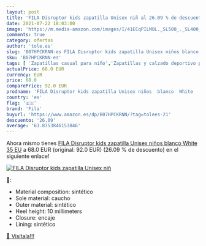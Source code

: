```yaml
---
layout: post
title: 'FILA Disruptor kids zapatilla Unisex niñ al 26.09 % de descuento'
date: 2021-07-22 18:03:00
image: 'https://m.media-amazon.com/images/I/41ECqPILMOL._SL500_._SL400_.jpg'
comments: true
category: ofertas
author: 'tole.es'
slug: 'B07HPCKRNN-es FILA Disruptor kids zapatilla Unisex niños blanco White 35 EU'
sku: 'B07HPCKRNN-es'
tags: [ 'Zapatillas casual para niño','Zapatillas y calzado deportivo para Niño','Zapatos','Zapatos para niños pequeños','Zapatos y complementos','fila','zapatilla', ]
actualPrice: 68.0 EUR
currency: EUR
price: 68.0
comparePrice: 92.0 EUR
prodname: 'FILA Disruptor kids zapatilla Unisex niños  blanco  White   35 EU'
country: 'es'
flag: '🇪🇸'
brand: 'Fila'
buyurl: 'https://www.amazon.es/dp/B07HPCKRNN/?tag=tolees-21'
descuento: '26.09'
average: '63.8753846153846'
---
```


Ahora mismo tienes [FILA Disruptor kids zapatilla Unisex niños  blanco  White   35 EU](https://www.amazon.es/dp/B07HPCKRNN/?tag=tolees-21) a 68.0 EUR (original: 92.0 EUR) (26.09 %  de descuento) en el siguiente enlace!

[![FILA Disruptor kids zapatilla Unisex niñ](https://m.media-amazon.com/images/I/41ECqPILMOL._SL500_._SL400_.jpg)](https://www.amazon.es/dp/B07HPCKRNN/?tag=tolees-21)

🔎:

- Material composition: sintético
- Sole material: caucho
- Outer material: sintético
- Heel height: 10 millimeters
- Closure: encaje
- Lining: sintético

[🛒 Visítala!!!](https://www.amazon.es/dp/B07HPCKRNN/?tag=tolees-21)
